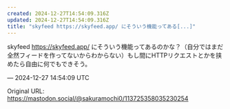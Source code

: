 ```yaml
---
created: 2024-12-27T14:54:09.316Z
updated: 2024-12-27T14:54:09.316Z
title: "skyfeed https://skyfeed.app/ にそういう機能ってある[...]"
---
```


<p>skyfeed <a href="https://skyfeed.app/" target="_blank" rel="nofollow noopener" translate="no"><span class="invisible">https://</span><span class="">skyfeed.app/</span><span class="invisible"></span></a> にそういう機能ってあるのかな？（自分ではまだ全然フィードを作ってないからわからない）もし間にHTTPリクエストとかを挟めたら自由に何でもできそう。</p>

&mdash; 2024-12-27 14:54:09 UTC

Original URL: https://mastodon.social/@sakuramochi0/113725358035230254
